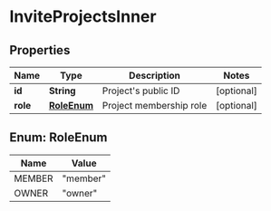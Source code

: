 

# InviteProjectsInner


## Properties

| Name | Type | Description | Notes |
|------------ | ------------- | ------------- | -------------|
|**id** | **String** | Project&#39;s public ID |  [optional] |
|**role** | [**RoleEnum**](#RoleEnum) | Project membership role |  [optional] |



## Enum: RoleEnum

| Name | Value |
|---- | -----|
| MEMBER | &quot;member&quot; |
| OWNER | &quot;owner&quot; |



